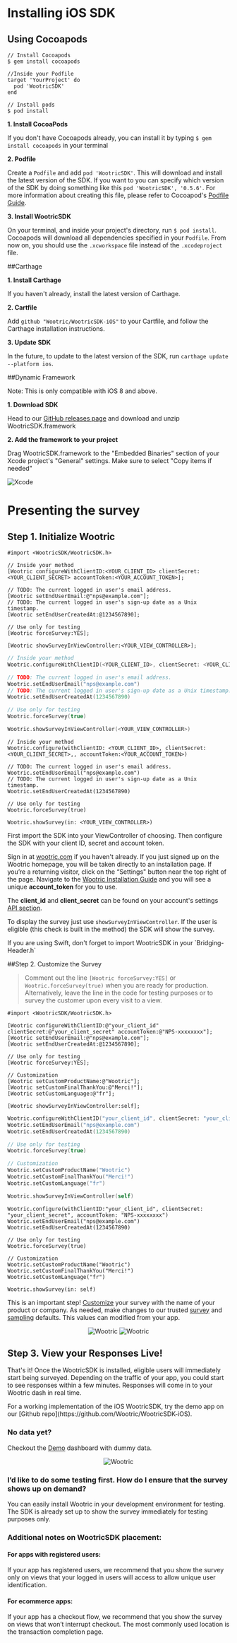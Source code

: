 # Installing iOS SDK

## Using Cocoapods

```
// Install Cocoapods 
$ gem install cocoapods

//Inside your Podfile
target 'YourProject' do
  pod 'WootricSDK'
end

// Install pods
$ pod install
```

**1. Install CocoaPods**

If you don't have Cocoapods already, you can install it by typing 
`$ gem install cocoapods` in your terminal

**2. Podfile**

Create a `Podfile` and add `pod 'WootricSDK'`. This will download and install the latest version of the SDK. If you want to you can specify which version of the SDK by doing something like this `pod 'WootricSDK', '0.5.6'`. For more information about creating this file, please refer to Cocoapod's [Podfile Guide](https://guides.cocoapods.org/using/the-podfile.html).


**3. Install WootricSDK**

On your terminal, and inside your project's directory, run `$ pod install`. Cocoapods will download all dependencies specified in your `Podfile`. From now on, you should use the `.xcworkspace` file instead of the `.xcodeproject` file.

##Carthage

**1. Install Carthage**

If you haven't already, install the latest version of Carthage.

**2. Cartfile**

Add `github "Wootric/WootricSDK-iOS"` to your Cartfile, and follow the Carthage installation instructions.

**3. Update SDK**

 In the future, to update to the latest version of the SDK, run `carthage update --platform ios`.

##Dynamic Framework

Note: This is only compatible with iOS 8 and above.

**1. Download SDK**

Head to our [GitHub releases page](https://github.com/Wootric/WootricSDK-iOS/releases) and download and unzip WootricSDK.framework

**2. Add the framework to your project**

Drag WootricSDK.framework to the "Embedded Binaries" section of your Xcode project's "General" settings. Make sure to select "Copy items if needed"

![Xcode](https://cloud.githubusercontent.com/assets/1431421/16505349/238edd62-3ee2-11e6-8f91-9d3c978a10cf.png)

# Presenting the survey

## Step 1. Initialize Wootric
``` objective_c
#import <WootricSDK/WootricSDK.h>

// Inside your method
[Wootric configureWithClientID:<YOUR_CLIENT_ID> clientSecret:<YOUR_CLIENT_SECRET> accountToken:<YOUR_ACCOUNT_TOKEN>];

// TODO: The current logged in user's email address.
[Wootric setEndUserEmail:@"nps@example.com"];
// TODO: The current logged in user's sign-up date as a Unix timestamp.
[Wootric setEndUserCreatedAt:@1234567890];

// Use only for testing
[Wootric forceSurvey:YES];

[Wootric showSurveyInViewController:<YOUR_VIEW_CONTROLLER>];
```
``` swift
// Inside your method
Wootric.configureWithClientID(<YOUR_CLIENT_ID>, clientSecret: <YOUR_CLIENT_SECRET>, accountToken: <YOUR_ACCOUNT_TOKEN>)

// TODO: The current logged in user's email address.
Wootric.setEndUserEmail("nps@example.com")
// TODO: The current logged in user's sign-up date as a Unix timestamp.
Wootric.setEndUserCreatedAt(1234567890)

// Use only for testing
Wootric.forceSurvey(true)

Wootric.showSurveyInViewController(<YOUR_VIEW_CONTROLLER>)
```
``` swift_three
// Inside your method
Wootric.configure(withClientID: <YOUR_CLIENT_ID>, clientSecret:<YOUR_CLIENT_SECRET>,, accountToken:<YOUR_ACCOUNT_TOKEN>)

// TODO: The current logged in user's email address.
Wootric.setEndUserEmail("nps@example.com")
// TODO: The current logged in user's sign-up date as a Unix timestamp.
Wootric.setEndUserCreatedAt(1234567890)

// Use only for testing
Wootric.forceSurvey(true)

Wootric.showSurvey(in: <YOUR_VIEW_CONTROLLER>)
```
First import the SDK into your ViewController of choosing. Then configure the SDK with your client ID, secret and account token.

Sign in at [wootric.com](https://www.wootric.com/) if you haven't already. If you just signed up on the Wootric homepage, you will be taken directly to an installation page. If you’re a returning visitor, click on the “Settings" button near the top right of the page. Navigate to the [Wootric Installation Guide](https://app.wootric.com/install) and you will see a unique **account_token** for you to use.

The **client_id** and **client_secret** can be found on your account's settings [API section](https://app.wootric.com/account_settings/edit#!/api).

To display the survey just use `showSurveyInViewController`. If the user is eligible (this check is built in the method) the SDK will show the survey.

<aside class="notice">
If you are using Swift, don't forget to import WootricSDK in your `Bridging-Header.h`
</aside>


##Step 2. Customize the Survey

> Comment out the line `[Wootric forceSurvey:YES]` or `Wootric.forceSurvey(true)` when you are ready for production. Alternatively, leave the line in the code for testing purposes or to survey the customer upon every visit to a view.

```objective_c
#import <WootricSDK/WootricSDK.h>

[Wootric configureWithClientID:@"your_client_id" clientSecret:@"your_client_secret" accountToken:@"NPS­-xxxxxxxx"];
[Wootric setEndUserEmail:@"nps@example.com"];
[Wootric setEndUserCreatedAt:@1234567890];

// Use only for testing
[Wootric forceSurvey:YES];

// Customization
[Wootric setCustomProductName:@"Wootric"];
[Wootric setCustomFinalThankYou:@"Merci!"];
[Wootric setCustomLanguage:@"fr"];

[Wootric showSurveyInViewController:self];
```
```swift
Wootric.configureWithClientID("your_client_id", clientSecret: "your_client_secret", accountToken: "NPS­-xxxxxxxx")
Wootric.setEndUserEmail("nps@example.com")
Wootric.setEndUserCreatedAt(1234567890)

// Use only for testing
Wootric.forceSurvey(true)

// Customization
Wootric.setCustomProductName("Wootric")
Wootric.setCustomFinalThankYou("Merci!")
Wootric.setCustomLanguage("fr")

Wootric.showSurveyInViewController(self)
```
```swift_three
Wootric.configure(withClientID:"your_client_id", clientSecret: "your_client_secret", accountToken: "NPS­-xxxxxxxx")
Wootric.setEndUserEmail("nps@example.com")
Wootric.setEndUserCreatedAt(1234567890)

// Use only for testing
Wootric.forceSurvey(true)

// Customization
Wootric.setCustomProductName("Wootric")
Wootric.setCustomFinalThankYou("Merci!")
Wootric.setCustomLanguage("fr")

Wootric.showSurvey(in: self)
```


This is an important step! [Customize](https://app.wootric.com/user_settings/edit#!/survey-nps) your survey with the name of your product or company. As needed, make changes to our trusted [survey](https://app.wootric.com/user_settings/edit#!/survey-nps) and [sampling](https://app.wootric.com/user_settings/edit#!/sampling) defaults. This values can modified from your app.

<p align="center" >
  <img src="https://cloud.githubusercontent.com/assets/1431421/17188297/0c761584-5402-11e6-9339-8af8f63125a5.png" alt="Wootric" title="Customization">
  <img src="https://cloud.githubusercontent.com/assets/1431421/17188298/0c8dec22-5402-11e6-8925-020e777c36ba.png" alt="Wootric" title="Customization">
</p>

## Step 3. View your Responses Live!
That's it! Once the WootricSDK is installed, eligible users will immediately start being surveyed.
Depending on the traffic of your app, you could start to see responses within a few minutes.
Responses will come in to your Wootric dash in real time.

<aside class="notice">
For a working implementation of the iOS WootricSDK, try the demo app on our [Github repo](https://github.com/Wootric/WootricSDK-iOS).
</aside>


### **No data yet?**
Checkout the [Demo](https://demo.wootric.com/) dashboard with dummy data.

<p align="center" >
  <img src="https://cloud.githubusercontent.com/assets/1431421/17186433/d64cd56c-53fa-11e6-8add-2a141ff4f886.png" alt="Wootric" title="Demo">
</p>

### **I’d like to do some testing first. How do I ensure that the survey shows up on demand?**

You can easily install Wootric in your development environment for testing. The SDK is
already set up to show the survey immediately for testing purposes only.

### Additional notes on WootricSDK placement:

#### For apps with registered users:
If your app has registered users, we recommend that you
show the survey only on views that your logged in users will access to allow unique user
identification.

#### For ecommerce apps:
If your app has a checkout flow, we recommend that you show the survey
on views that won’t interrupt checkout. The most commonly used location is the transaction
completion page.